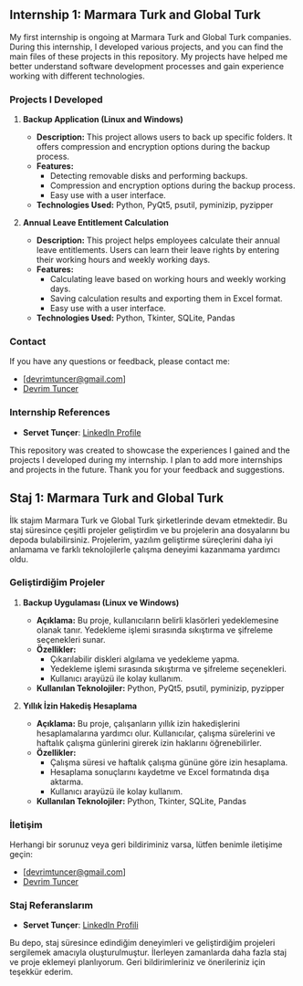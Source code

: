 ## Internship 1: Marmara Turk and Global Turk

My first internship is ongoing at Marmara Turk and Global Turk companies. During this internship, I developed various projects, and you can find the main files of these projects in this repository. My projects have helped me better understand software development processes and gain experience working with different technologies.

### Projects I Developed

1. **Backup Application (Linux and Windows)**
   - **Description:** This project allows users to back up specific folders. It offers compression and encryption options during the backup process.
   - **Features:**
     - Detecting removable disks and performing backups.
     - Compression and encryption options during the backup process.
     - Easy use with a user interface.
   - **Technologies Used:** Python, PyQt5, psutil, pyminizip, pyzipper

2. **Annual Leave Entitlement Calculation**
   - **Description:** This project helps employees calculate their annual leave entitlements. Users can learn their leave rights by entering their working hours and weekly working days.
   - **Features:**
     - Calculating leave based on working hours and weekly working days.
     - Saving calculation results and exporting them in Excel format.
     - Easy use with a user interface.
   - **Technologies Used:** Python, Tkinter, SQLite, Pandas

### Contact

If you have any questions or feedback, please contact me:
- [devrimtuncer@gmail.com]
- [Devrim Tuncer](https://www.linkedin.com/in/devrim-tun%C3%A7er-218a55320/)

### Internship References

- **Servet Tunçer**: [LinkedIn Profile](https://www.linkedin.com/in/servet-tun%C3%A7er-0bb377238/)

This repository was created to showcase the experiences I gained and the projects I developed during my internship. I plan to add more internships and projects in the future. Thank you for your feedback and suggestions.

## Staj 1: Marmara Turk and Global Turk

İlk stajım Marmara Turk ve Global Turk şirketlerinde devam etmektedir. Bu staj süresince çeşitli projeler geliştirdim ve bu projelerin ana dosyalarını bu depoda bulabilirsiniz. Projelerim, yazılım geliştirme süreçlerini daha iyi anlamama ve farklı teknolojilerle çalışma deneyimi kazanmama yardımcı oldu.

### Geliştirdiğim Projeler

1. **Backup Uygulaması (Linux ve Windows)**
   - **Açıklama:** Bu proje, kullanıcıların belirli klasörleri yedeklemesine olanak tanır. Yedekleme işlemi sırasında sıkıştırma ve şifreleme seçenekleri sunar.
   - **Özellikler:**
     - Çıkarılabilir diskleri algılama ve yedekleme yapma.
     - Yedekleme işlemi sırasında sıkıştırma ve şifreleme seçenekleri.
     - Kullanıcı arayüzü ile kolay kullanım.
   - **Kullanılan Teknolojiler:** Python, PyQt5, psutil, pyminizip, pyzipper

2. **Yıllık İzin Hakediş Hesaplama**
   - **Açıklama:** Bu proje, çalışanların yıllık izin hakedişlerini hesaplamalarına yardımcı olur. Kullanıcılar, çalışma sürelerini ve haftalık çalışma günlerini girerek izin haklarını öğrenebilirler.
   - **Özellikler:**
     - Çalışma süresi ve haftalık çalışma gününe göre izin hesaplama.
     - Hesaplama sonuçlarını kaydetme ve Excel formatında dışa aktarma.
     - Kullanıcı arayüzü ile kolay kullanım.
   - **Kullanılan Teknolojiler:** Python, Tkinter, SQLite, Pandas

### İletişim

Herhangi bir sorunuz veya geri bildiriminiz varsa, lütfen benimle iletişime geçin:
- [devrimtuncer@gmail.com]
- [Devrim Tuncer](https://www.linkedin.com/in/devrim-tun%C3%A7er-218a55320/)

### Staj Referanslarım

- **Servet Tunçer**: [LinkedIn Profili](https://www.linkedin.com/in/servet-tun%C3%A7er-0bb377238/)

Bu depo, staj süresince edindiğim deneyimleri ve geliştirdiğim projeleri sergilemek amacıyla oluşturulmuştur. İlerleyen zamanlarda daha fazla staj ve proje eklemeyi planlıyorum. Geri bildirimleriniz ve önerileriniz için teşekkür ederim.
